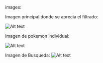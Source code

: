 images: 

Imagen principal donde se aprecia el filtrado:

![Alt text](https://i.postimg.cc/FKXdn4H7/Captura-de-pantalla-2023-12-07-155912.png)

Imagen de pokemon individual:

![Alt text](https://i.postimg.cc/05VS5FcB/Captura-de-pantalla-2023-12-07-160003.png)

Imagen de Busqueda:
![Alt text](https://i.postimg.cc/KvYnnx1b/Captura-de-pantalla-2023-12-07-160342.png)
